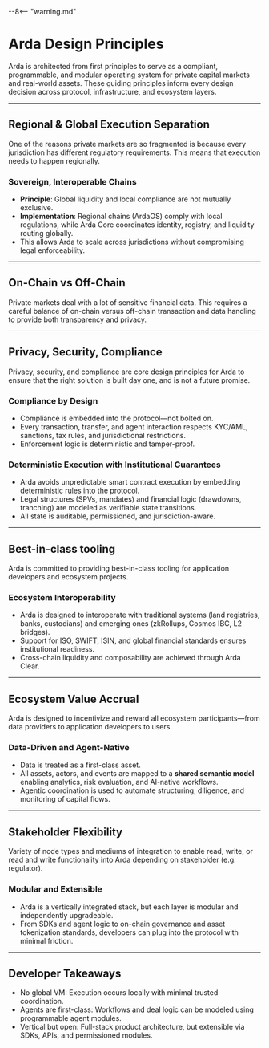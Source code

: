 --8<-- "warning.md"

# Arda Design Principles

Arda is architected from first principles to serve as a compliant, programmable, and modular operating system for private capital markets and real-world assets. These guiding principles inform every design decision across protocol, infrastructure, and ecosystem layers.

---

## Regional & Global Execution Separation

One of the reasons private markets are so fragmented is because every jurisdiction has different regulatory requirements. This means that execution needs to happen regionally.

### Sovereign, Interoperable Chains

- **Principle**: Global liquidity and local compliance are not mutually exclusive.
- **Implementation**: Regional chains (ArdaOS) comply with local regulations, while Arda Core coordinates identity, registry, and liquidity routing globally.
- This allows Arda to scale across jurisdictions without compromising legal enforceability.

---

## On-Chain vs Off-Chain

Private markets deal with a lot of sensitive financial data. This requires a careful balance of on-chain versus off-chain transaction and data handling to provide both transparency and privacy.

---

## Privacy, Security, Compliance

Privacy, security, and compliance are core design principles for Arda to ensure that the right solution is built day one, and is not a future promise.

### Compliance by Design

- Compliance is embedded into the protocol—not bolted on.
- Every transaction, transfer, and agent interaction respects KYC/AML, sanctions, tax rules, and jurisdictional restrictions.
- Enforcement logic is deterministic and tamper-proof.

### Deterministic Execution with Institutional Guarantees

- Arda avoids unpredictable smart contract execution by embedding deterministic rules into the protocol.
- Legal structures (SPVs, mandates) and financial logic (drawdowns, tranching) are modeled as verifiable state transitions.
- All state is auditable, permissioned, and jurisdiction-aware.

---

## Best-in-class tooling

Arda is committed to providing best-in-class tooling for application developers and ecosystem projects.

### Ecosystem Interoperability

- Arda is designed to interoperate with traditional systems (land registries, banks, custodians) and emerging ones (zkRollups, Cosmos IBC, L2 bridges).
- Support for ISO, SWIFT, ISIN, and global financial standards ensures institutional readiness.
- Cross-chain liquidity and composability are achieved through Arda Clear.

---

## Ecosystem Value Accrual

Arda is designed to incentivize and reward all ecosystem participants—from data providers to application developers to users.

### Data-Driven and Agent-Native

- Data is treated as a first-class asset.
- All assets, actors, and events are mapped to a **shared semantic model** enabling analytics, risk evaluation, and AI-native workflows.
- Agentic coordination is used to automate structuring, diligence, and monitoring of capital flows.

---

## Stakeholder Flexibility

Variety of node types and mediums of integration to enable read, write, or read and write functionality into Arda depending on stakeholder (e.g. regulator).

### Modular and Extensible

- Arda is a vertically integrated stack, but each layer is modular and independently upgradeable.
- From SDKs and agent logic to on-chain governance and asset tokenization standards, developers can plug into the protocol with minimal friction.

---

## Developer Takeaways

- No global VM: Execution occurs locally with minimal trusted coordination.
- Agents are first-class: Workflows and deal logic can be modeled using programmable agent modules.
- Vertical but open: Full-stack product architecture, but extensible via SDKs, APIs, and permissioned modules.
